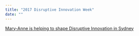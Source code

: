 ```yaml
---
title: "2017 Disruptive Innovation Week"
date: ""
---
```

[Mary-Anne is helping to shape Disruptive Innovation in Sydney](https://digitaldisruption.iqpc.com.au/speakers)